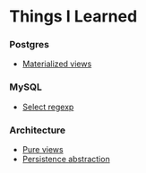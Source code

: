 Things I Learned
================


### Postgres 

* [Materialized views](https://github.com/jstaffans/til/blob/master/postgres/materialized_views.md)

### MySQL 

* [Select regexp](https://github.com/jstaffans/til/blob/master/mysql/select_regexp.md)

### Architecture

* [Pure views](https://github.com/jstaffans/til/blob/master/architecture/pure_views.md)
* [Persistence abstraction](https://github.com/jstaffans/til/blob/master/architecture/persistence_abstraction.md)
